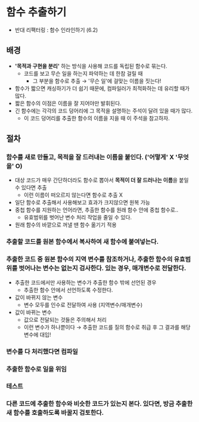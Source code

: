 # 함수 추출하기

- 반대 리팩터링 : 함수 인라인하기 (6.2)

## 배경

- **'목적과 구현을 분리'** 하는 방식을 사용해 코드를 독립된 함수로 묶는다.
  - 코드를 보고 무슨 일을 하는지 파악하는 데 한참 걸릴 때
    - 그 부분을 함수로 추출 → '무슨 일'에 걸맞는 이름을 짓는다!
- 함수가 짧으면 캐싱하기가 더 쉽기 때문에, 컴파일러가 최적화하는 데 유리할 때가 많다.
- 짧은 함수의 이점은 이름을 잘 지어야만 발휘된다.
- 긴 함수에는 각각의 코드 덩어리에 그 목적을 설명하는 주석이 달려 있을 때가 많다.
  - 이 코드 덩어리를 추출한 함수의 이름을 지을 때 이 주석을 참고하자.

## 절차

### 함수를 새로 만들고, 목적을 잘 드러내는 이름을 붙인다. ('어떻게' X '무엇을' O)

- 대상 코드가 매우 간단하더라도 함수로 뽑아서 **목적이 더 잘 드러나는 이름**을 붙일 수 있다면 추출
  - 이런 이름이 떠오르지 않는다면 함수로 추출 X
- 일단 함수로 추출해서 사용해보고 효과가 크지않으면 원복 가능
- 중첩 함수를 지원하는 언어라면, 추출한 함수를 원래 함수 안에 중첩 함수로..
  - 유효범위를 벗어난 변수 처리 작업을 줄일 수 있다.
- 원래 함수의 바깥으로 꺼낼 땐 함수 옮기기 적용

### 추출할 코드를 원본 함수에서 복사하여 새 함수에 붙여넣는다.

### 추출한 코드 중 원본 함수의 지역 변수를 참조하거나, 추출한 함수의 유효범위를 벗어나는 변수는 없는지 검사한다. 있는 경우, 매개변수로 전달한다.

- 추출한 코드에서만 사용하는 변수가 추출한 함수 밖에 선언된 경우
  - 추출한 함수 안에서 선언하도록 수정한다.
- 값이 바뀌지 않는 변수
  - 변수 모두를 인수로 전달하여 사용 (지역변수/매개변수)
- 값이 바뀌는 변수
  - 값으로 전달되는 것들은 주의해서 처리
  - 이런 변수가 하나뿐이다 → 추출한 코드를 질의 함수로 취급 후 그 결과를 해당 변수에 대입!

### 변수를 다 처리했다면 컴파일

### 추출한 함수로 일을 위임

### 테스트

### 다른 코드에 추출한 함수와 비슷한 코드가 있는지 본다. 있다면, 방금 추출한 새 함수를 호출하도록 바꿀지 검토한다.
